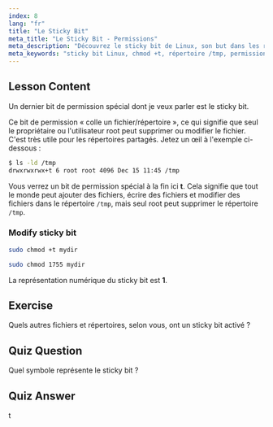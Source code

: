 ```yaml
---
index: 8
lang: "fr"
title: "Le Sticky Bit"
meta_title: "Le Sticky Bit - Permissions"
meta_description: "Découvrez le sticky bit de Linux, son but dans les répertoires partagés comme /tmp, et comment le définir en utilisant chmod. Comprenez cette permission de fichier clé !"
meta_keywords: "sticky bit Linux, chmod +t, répertoire /tmp, permissions Linux, sécurité des fichiers, tutoriel Linux, Linux pour débutants"
---
```


## Lesson Content

Un dernier bit de permission spécial dont je veux parler est le sticky bit.

Ce bit de permission « colle un fichier/répertoire », ce qui signifie que seul le propriétaire ou l'utilisateur root peut supprimer ou modifier le fichier. C'est très utile pour les répertoires partagés. Jetez un œil à l'exemple ci-dessous :

```bash
$ ls -ld /tmp
drwxrwxrwx+t 6 root root 4096 Dec 15 11:45 /tmp
```

Vous verrez un bit de permission spécial à la fin ici **t**. Cela signifie que tout le monde peut ajouter des fichiers, écrire des fichiers et modifier des fichiers dans le répertoire `/tmp`, mais seul root peut supprimer le répertoire `/tmp`.

### Modify sticky bit

```bash
sudo chmod +t mydir

sudo chmod 1755 mydir
```

La représentation numérique du sticky bit est **1**.

## Exercise

Quels autres fichiers et répertoires, selon vous, ont un sticky bit activé ?

## Quiz Question

Quel symbole représente le sticky bit ?

## Quiz Answer

t
